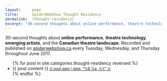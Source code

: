 ```yaml
---
layout:		page
title: 		SpiderWebShow Thought Residency
permalink:	/thought-residency/
excerpt: "30-second thoughts about online performance, theatre technology, emerging artists, and the Canadian theatre landscape. Recorded and published on spiderwebshow.ca every Tuesday, Wednesday, and Thursday throughout June 2017."
---
```


<div class="panel panel-default page-description">
  <div class="panel-body text-center">
	30-second thoughts about <strong>online performance</strong>, <strong>theatre technology</strong>, <strong>emerging artists</strong>, and the <strong>Canadian theatre landscape</strong>.
	Recorded and published on <a href="https://spiderwebshow.ca/thought-residency-dylan-on/">spiderwebshow.ca</a> every Tuesday, Wednesday, and Thursday throughout June 2017.
  </div>
</div>

<ul class="post-list">
      {% for post in site.categories.thought-residency reversed %}
        <li>
          {{ post.content }}
					<small class="timestamp"><a href="{{ post.url }}">{{ post.date | date: "%B %e, %Y" }}</a></small>
        </li>
      {% endfor %}
</ul>